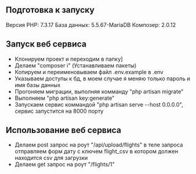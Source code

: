## Подготовка к запуску
Версия PHP: 7.3.17
База данных: 5.5.67-MariaDB
Композер: 2.0.12
## Запуск веб сервиса
- Клонируем проект и переходим в папку]
- Делаем "composer i" (Устанавливаем пакеты)
- Копируем и переименовываем файл .env.example в .env
- Указываем доступы к бд, в моем случае я меняю только пароль и имя базы данных
- Прогоняем миграции, выполняя комманду "php artisan migrate"
- Выполняем "php artisan key:generate"
- Запускаем сервис коммандой "php artisan serve --host 0.0.0.0", сервис запустится на 8000 порту
## Использование веб сервиса
- Делаем post запрос на роут "/api/upload/flights" в теле запроса отправляем форм дату с ключем flight_csv в котором должен находится csv для загрузки
- Делаем get запрос на роут "/flights/1"